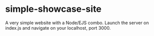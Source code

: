 # simple-showcase-site

A very simple website with a Node/EJS combo.
Launch the server on index.js and navigate on your localhost, port 3000.
